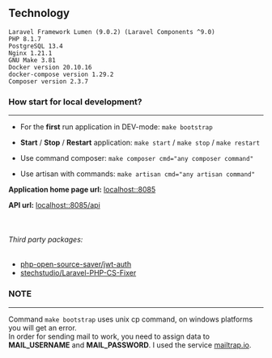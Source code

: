 ## Technology
````
Laravel Framework Lumen (9.0.2) (Laravel Components ^9.0)
PHP 8.1.7
PostgreSQL 13.4
Nginx 1.21.1
GNU Make 3.81
Docker version 20.10.16
docker-compose version 1.29.2
Composer version 2.3.7
````

### How start for local development?

------------
* For the **first** run application in DEV-mode:
  `make bootstrap`

* **Start** / **Stop** / **Restart** application:
  `make start` / `make stop` / `make restart`

* Use command composer:
  `make composer cmd="any composer command"`

* Use artisan with commands:
  `make artisan cmd="any artisan command"`

**Application home page url:** [localhost::8085](http:://localhost::8080)

**API url:** [localhost::8085/api](http:://localhost::8080/api)

<br/>

###### Third party packages:
- [php-open-source-saver/jwt-auth](https://github.com/PHP-Open-Source-Saver/jwt-auth)
- [stechstudio/Laravel-PHP-CS-Fixer](https://github.com/stechstudio/Laravel-PHP-CS-Fixer)

### NOTE

---
Command `make bootstrap` uses unix cp command, on windows platforms you will get an error. <br/>
In order for sending mail to work, you need to assign data to **MAIL_USERNAME** and **MAIL_PASSWORD**.
I used the service [mailtrap.io](https://mailtrap.io/).